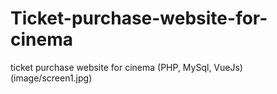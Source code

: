 # Ticket-purchase-website-for-cinema
ticket purchase website for cinema (PHP, MySql, VueJs)
(image/screen1.jpg)
